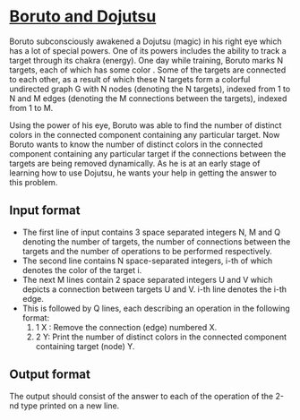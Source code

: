 # [Boruto and Dojutsu][link]

Boruto subconsciously awakened a Dojutsu (magic) in his right eye which has a lot of special powers. One of its powers includes the ability to track a target through its chakra (energy). One day while training, Boruto marks N targets, each of which has some color . Some of the targets are connected to each other, as a result of which these N targets form a colorful undirected graph G with N nodes (denoting the N targets), indexed from 1 to N and M edges (denoting the M connections between the targets), indexed from 1 to M.

Using the power of his eye, Boruto was able to find the number of distinct colors in the connected component containing any particular target. Now Boruto wants to know the number of distinct colors in the connected component containing any particular target if the connections between the targets are being removed dynamically. As he is at an early stage of learning how to use Dojutsu, he wants your help in getting the answer to this problem.

## Input format

- The first line of input contains 3 space separated integers N, M and Q denoting the number of targets, the number of connections between the targets and the number of operations to be performed respectively.
- The second line contains N space-separated integers, i-th of which denotes the color of the target i.
- The next M lines contain 2 space separated integers U and V which depicts a connection between targets U and V. i-th line denotes the i-th edge.
- This is followed by Q lines, each describing an operation in the following format:
  1. 1 X : Remove the connection (edge) numbered X.
  2. 2 Y: Print the number of distinct colors in the connected component containing target (node) Y.

## Output format

The output should consist of the answer to each of the operation of the 2-nd type printed on a new line.

[link]: https://www.hackerearth.com/practice/data-structures/disjoint-data-strutures/basics-of-disjoint-data-structures/practice-problems/algorithm/strengthen-their-bonding-6eeb0e01/
